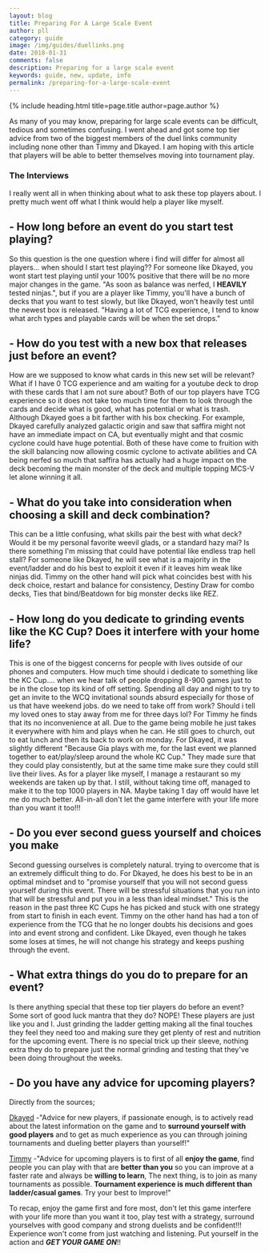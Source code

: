 ```yaml
---
layout: blog
title: Preparing For A Large Scale Event
author: pll
category: guide
image: /img/guides/duellinks.png
date: 2018-01-31
comments: false
description: Preparing for a large scale event
keywords: guide, new, update, info
permalink: /preparing-for-a-large-scale-event
---
```


{% include heading.html title=page.title author=page.author %}


As many of you may know, preparing for large scale events can be difficult, tedious and sometimes confusing. I went ahead and got some top tier advice from two of the biggest members of the duel links community including none other than Timmy and Dkayed. I am hoping with this article that players will be able to better themselves moving into tournament play.



### The Interviews

I really went all in when thinking about what to ask these top players about. I pretty much went off what I think would help a player like myself. 

## - How long before an event do you start test playing?

So this question is the one question where i find will differ for almost all players... when should I start test playing?? For someone like Dkayed, you wont start test playing until your 100% positive that there will be no more major changes in the game. "As soon as balance was nerfed, I **HEAVILY** tested ninjas.", but if you are a player like Timmy, you'll have a bunch of decks that you want to test slowly, but like Dkayed, won't heavily test until the newest box is released. "Having a lot of TCG experience, I tend to know what arch types and playable cards will be when the set drops."

## - How do you test with a new box that releases just before an event?

How are we supposed to know what cards in this new set will be relevant? What if I have 0 TCG experience and am waiting for a youtube deck to drop with these cards that I am not sure about? Both of our top players have TCG experience so it does not take too much time for them to look through the cards and decide what is good, what has potential or what is trash.  Although Dkayed goes a bit farther with his box checking. For example, Dkayed carefully analyzed galactic origin and saw that saffira might not have an immediate impact on CA, but eventually might and that cosmic cyclone could have huge potential. Both of these have come to fruition with the skill balancing now allowing cosmic cyclone to activate abilities and CA being nerfed so much that saffira has actually had a huge impact on the deck becoming the main monster of the deck and multiple topping MCS-V let alone winning it all. 
 
 
 ## - What do you take into consideration when choosing a skill and deck combination?

This can be a little confusing, what skills pair the best with what deck? Would it be my personal favorite weevil glads, or a standard hazy mai? Is there something I'm missing that could have potential like endless trap hell stall? For someone like Dkayed, he will see what is a majority in the event/ladder and do his best to exploit it even if it leaves him weak like ninjas did. Timmy on the other hand will pick what coincides best with his deck choice, restart and balance for consistency, Destiny Draw for combo decks, Ties that bind/Beatdown for big monster decks like REZ.   
 
 
 ## - How long do you dedicate to grinding events like the KC Cup? Does it interfere with your home life?

This is one of the biggest concerns for people with lives outside of our phones and computers. How much time should i dedicate to something like the KC Cup.... when we hear talk of people dropping 8-900 games just to be in the close top its kind of off setting. Spending all day and night to try to get an invite to the WCQ invitational sounds absurd especially for those of us that have weekend jobs. do we need to take off from work? Should i tell my loved ones to stay away from me for three days lol? For Timmy he finds that its no inconvenience at all. Due to the game being mobile he just takes it everywhere with him and plays when he can. He still goes to church, out to eat lunch and then its back to work on monday. For Dkayed, it was slightly different "Because Gia plays with me, for the last event we planned together to eat/play/sleep around the whole KC Cup." They made sure that they could play consistently, but at the same time make sure they could still live their lives. As for a player like myself, I manage a restaurant so my weekends are taken up by that. I still, without taking time off, managed to make it to the top 1000 players in NA. Maybe taking 1 day off would have let me do much better. All-in-all don't let the game interfere with your life more than you want it too!!!
 
 
 ## - Do you ever second guess yourself and choices you make

Second guessing ourselves is completely natural. trying to overcome that is an extremely difficult thing to do. For Dkayed, he does his best to be in an optimal mindset and to "promise yourself that you will not second guess yourself during this event. There will be stressful situations that you run into that will be stressful and put you in a less than ideal mindset." This is the reason in the past three KC Cups he has picked and stuck with one strategy from start to finish in each event. Timmy on the other hand has had a ton of experience from the TCG that he no longer doubts his decisions and goes into and event strong and confident. Like Dkayed, even though he takes some loses at times, he will not change his strategy and keeps pushing through the event.

## - What extra things do you do to prepare for an event?

Is there anything special that these top tier players do before an event? Some sort of good luck mantra that they do? NOPE! These players are just like you and I. Just grinding the ladder getting making all the final touches they feel they need too and making sure they get plenty of rest and nutrition for the upcoming event. There is no special trick up their sleeve, nothing extra they do to prepare just the normal grinding and testing that they've been doing throughout the weeks.
 
 ## - Do you have any advice for upcoming players?

Directly from the sources;

[Dkayed](/authors/dkayed/) -"Advice for new players, if passionate enough, is to actively read about the latest information on the game and to **surround yourself with good players** and to get as much experience as you can through joining tournaments and dueling better players than yourself!"

[Timmy](/authors/timmymon) -"Advice for upcoming players is to first of all **enjoy the game**, find people you can play with that are **better than you** so you can improve at a faster rate and always be **willing to learn**, The next thing, is to join as many tournaments as possible. **Tournament experience is much different than ladder/casual games**. Try your best to Improve!"

To recap, enjoy the game first and fore most, don't let this game interfere with your life more than you want it too, play test with a strategy, surround yourselves with good company and strong duelists and be confident!!! Experience won't come from just watching and listening. Put yourself in the action and ***GET YOUR GAME ON***!!


